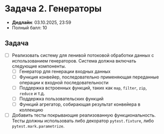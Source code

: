 # Задача 2. Генераторы

* **Дедлайн**: 03.10.2025, 23:59
* Полный балл: 10

## Задача

- [ ] Реализовать систему для ленивой потоковой обработки данных с использованием генераторов.
Система должна включать следующие компоненты.
  - [ ] Генератор для генерации входных данных
  - [ ] Функция конвейер, последовательно применяющая переданные операции к входной последовательности
  - [ ] Поддержка встроенных функций, таких как `map`, `filter`, `zip`, `reduce` и т.д.
  - [ ] Поддержка пользовательских функций
  - [ ] Функций агрегатор, собирающая результат конвейера в коллекцию
- [ ] Добавить тесты покрывающие реализованную функциональность. Тесты должны использовать либо декоратор `pytest.fixture`, либо `pytest.mark.parametrize`.
